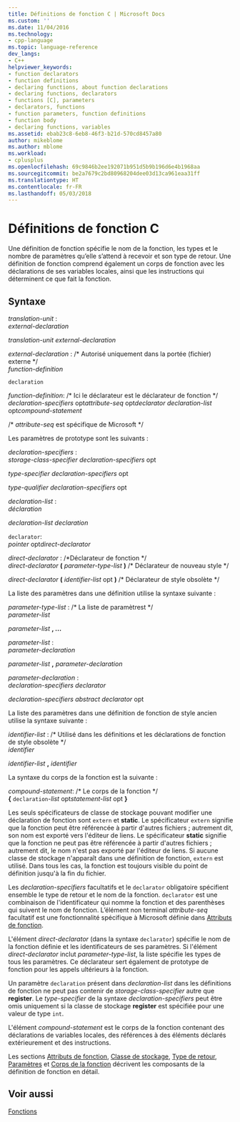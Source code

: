 ```yaml
---
title: Définitions de fonction C | Microsoft Docs
ms.custom: ''
ms.date: 11/04/2016
ms.technology:
- cpp-language
ms.topic: language-reference
dev_langs:
- C++
helpviewer_keywords:
- function declarators
- function definitions
- declaring functions, about function declarations
- declaring functions, declarators
- functions [C], parameters
- declarators, functions
- function parameters, function definitions
- function body
- declaring functions, variables
ms.assetid: ebab23c8-6eb8-46f3-b21d-570cd8457a80
author: mikeblome
ms.author: mblome
ms.workload:
- cplusplus
ms.openlocfilehash: 69c9846b2ee192071b951d5b9b196d6e4b1968aa
ms.sourcegitcommit: be2a7679c2bd80968204dee03d13ca961eaa31ff
ms.translationtype: HT
ms.contentlocale: fr-FR
ms.lasthandoff: 05/03/2018
---
```

# <a name="c-function-definitions"></a>Définitions de fonction C
Une définition de fonction spécifie le nom de la fonction, les types et le nombre de paramètres qu’elle s’attend à recevoir et son type de retour. Une définition de fonction comprend également un corps de fonction avec les déclarations de ses variables locales, ainsi que les instructions qui déterminent ce que fait la fonction.  
  
## <a name="syntax"></a>Syntaxe  
 *translation-unit* :  
 *external-declaration*  
  
 *translation-unit external-declaration*  
  
 *external-declaration* : /\* Autorisé uniquement dans la portée (fichier) externe \*/  
 *function-definition*  
  
 `declaration`  
  
 *function-definition*: /\* Ici le déclarateur est le déclarateur de fonction \*/  
 *declaration-specifiers* opt*attribute-seq* opt*declarator declaration-list* opt*compound-statement*  
  
 /\* *attribute-seq* est spécifique de Microsoft */  
  
 Les paramètres de prototype sont les suivants :  
  
 *declaration-specifiers* :  
 *storage-class-specifier declaration-specifiers* opt  
  
 *type-specifier declaration-specifiers* opt  
  
 *type-qualifier declaration-specifiers* opt  
  
 *declaration-list* :  
 *déclaration*  
  
 *declaration-list declaration*  
  
 `declarator`:  
 *pointer* opt*direct-declarator*  
  
 *direct-declarator* : /\*Déclarateur de fonction \*/  
 *direct-declarator*  **(**  *parameter-type-list*  **)** /* Déclarateur de nouveau style \*/  
  
 *direct-declarator*  **(**  *identifier-list* opt **)** /* Déclarateur de style obsolète \*/  
  
 La liste des paramètres dans une définition utilise la syntaxe suivante :  
  
 *parameter-type-list* : /\* La liste de paramètrest \*/  
 *parameter-list*  
  
 *parameter-list* **, ...**  
  
 *parameter-list* :  
 *parameter-declaration*  
  
 *parameter-list* **,**  *parameter-declaration*  
  
 *parameter-declaration* :  
 *declaration-specifiers declarator*  
  
 *declaration-specifiers abstract declarator* opt  
  
 La liste des paramètres dans une définition de fonction de style ancien utilise la syntaxe suivante :  
  
 *identifier-list* : /\* Utilisé dans les définitions et les déclarations de fonction de style obsolète \*/  
 *identifier*  
  
 *identifier-list* **,**  *identifier*  
  
 La syntaxe du corps de la fonction est la suivante :  
  
 *compound-statement*: /\* Le corps de la fonction \*/  
 **{**  `declaration`-*list* opt*statement-list* opt **}**  
  
 Les seuls spécificateurs de classe de stockage pouvant modifier une déclaration de fonction sont `extern` et **static**. Le spécificateur `extern` signifie que la fonction peut être référencée à partir d'autres fichiers ; autrement dit, son nom est exporté vers l'éditeur de liens. Le spécificateur **static** signifie que la fonction ne peut pas être référencée à partir d'autres fichiers ; autrement dit, le nom n'est pas exporté par l'éditeur de liens. Si aucune classe de stockage n'apparaît dans une définition de fonction, `extern` est utilisé. Dans tous les cas, la fonction est toujours visible du point de définition jusqu'à la fin du fichier.  
  
 Les *declaration-specifiers* facultatifs et le `declarator` obligatoire spécifient ensemble le type de retour et le nom de la fonction. `declarator` est une combinaison de l'identificateur qui nomme la fonction et des parenthèses qui suivent le nom de fonction. L’élément non terminal *attribute-seq* facultatif est une fonctionnalité spécifique à Microsoft définie dans [Attributs de fonction](../c-language/function-attributes.md).  
  
 L'élément *direct-declarator* (dans la syntaxe `declarator`) spécifie le nom de la fonction définie et les identificateurs de ses paramètres. Si l'élément *direct-declarator* inclut *parameter-type-list*, la liste spécifie les types de tous les paramètres. Ce déclarateur sert également de prototype de fonction pour les appels ultérieurs à la fonction.  
  
 Un paramètre `declaration` présent dans *declaration-list* dans les définitions de fonction ne peut pas contenir de *storage-class-specifier* autre que **register**. Le *type-specifier* de la syntaxe *declaration-specifiers* peut être omis uniquement si la classe de stockage **register** est spécifiée pour une valeur de type `int`.  
  
 L'élément *compound-statement* est le corps de la fonction contenant des déclarations de variables locales, des références à des éléments déclarés extérieurement et des instructions.  
  
 Les sections [Attributs de fonction](../c-language/function-attributes.md), [Classe de stockage](../c-language/storage-class.md), [Type de retour](../c-language/return-type.md), [Paramètres](../c-language/parameters.md) et [Corps de la fonction](../c-language/function-body.md) décrivent les composants de la définition de fonction en détail.  
  
## <a name="see-also"></a>Voir aussi  
 [Fonctions](../c-language/functions-c.md)